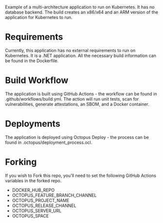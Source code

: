Example of a multi-architecture application to run on Kubernetes.  It has no database backend.  The build creates an x86/x64 and an ARM version of the application for Kubernetes to run.

# Requirements

Currently, this application has no external requirements to run on Kubernetes.  It is a .NET application.  All the necessary build information can be found in the Dockerfile.

# Build Workflow

The application is built using GitHub Actions - the workflow can be found in .github/workflows/build.yml.  The action will run unit tests, scan for vulnerabilities, generate attestations, an SBOM, and a Docker container.

# Deployments

The application is deployed using Octopus Deploy - the process can be found in .octopus/deployment_process.ocl.

# Forking

If you wish to Fork this repo, you'll need to set the following GitHub Actions variables in the forked repo.

- DOCKER_HUB_REPO
- OCTOPUS_FEATURE_BRANCH_CHANNEL
- OCTOPUS_PROJECT_NAME
- OCTOPUS_RELEASE_CHANNEL
- OCTOPUS_SERVER_URL
- OCTOPUS_SPACE
